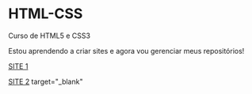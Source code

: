 # HTML-CSS
Curso de HTML5 e CSS3 

Estou aprendendo a criar sites e agora vou gerenciar meus repositórios!

 <a href="https://felipebarbosa044.github.io/HTML-CSS/Desafios/M%C3%B3dulo%202/Desafio%2010/index.html" target="_blank">SITE 1</a>

 <a href="https://felipebarbosa044.github.io/HTML-CSS/Desafios/M%C3%B3dulo%202/Desafio%2010%20(Com%20o%20guanabara)/ex10.html" target="_blank">SITE 2</a>
 target="_blank"